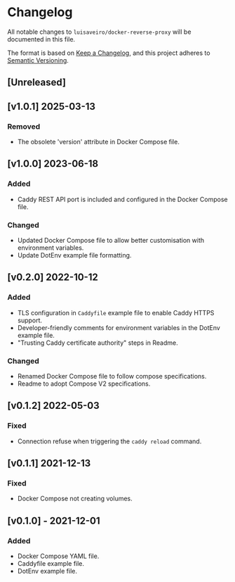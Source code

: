 # Changelog
All notable changes to `luisaveiro/docker-reverse-proxy` will be documented in this file.

The format is based on [Keep a Changelog](https://keepachangelog.com/en/1.0.0/),
and this project adheres to [Semantic Versioning](https://semver.org/spec/v2.0.0.html).

## [Unreleased]

## [v1.0.1] 2025-03-13
### Removed
- The obsolete 'version' attribute in Docker Compose file.

## [v1.0.0] 2023-06-18
### Added
- Caddy REST API port is included and configured in the Docker Compose file.

### Changed
- Updated Docker Compose file to allow better customisation with environment variables.
- Update DotEnv example file formatting.

## [v0.2.0] 2022-10-12
### Added
- TLS configuration in `Caddyfile` example file to enable Caddy HTTPS support.
- Developer-friendly comments for environment variables in the DotEnv example file.
- "Trusting Caddy certificate authority" steps in Readme.

### Changed
- Renamed Docker Compose file to follow compose specifications.
- Readme to adopt Compose V2 specifications.

## [v0.1.2] 2022-05-03
### Fixed
- Connection refuse when triggering the `caddy reload` command.

## [v0.1.1] 2021-12-13
### Fixed
- Docker Compose not creating volumes.

## [v0.1.0] - 2021-12-01
### Added
- Docker Compose YAML file.
- Caddyfile example file.
- DotEnv example file.
